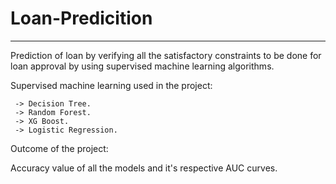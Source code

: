 # Loan-Predicition
---------------------------------------------------------------------------------------------------------------------------------------------------
Prediction of loan by verifying all the satisfactory constraints to be done for loan approval by using supervised machine learning algorithms.

Supervised machine learning used in the project:

     -> Decision Tree.
     -> Random Forest.
     -> XG Boost.
     -> Logistic Regression.

Outcome of the project:

  Accuracy value of all the models and it's respective AUC curves.

